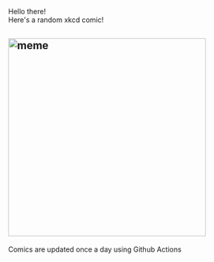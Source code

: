 Hello there! <br>Here's a random xkcd comic!<br>
## <img src="https://imgs.xkcd.com/comics/exposure_notification.png" alt="meme" width="400"/><br>
Comics are updated once a day using Github Actions